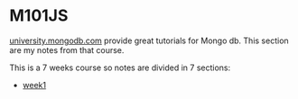 # M101JS

[university.mongodb.com](http://university.mongodb.com) provide great tutorials for Mongo db. This section are my notes from that course.

This is a 7 weeks course so notes are divided in 7 sections:

- [week1](week1/README.md)